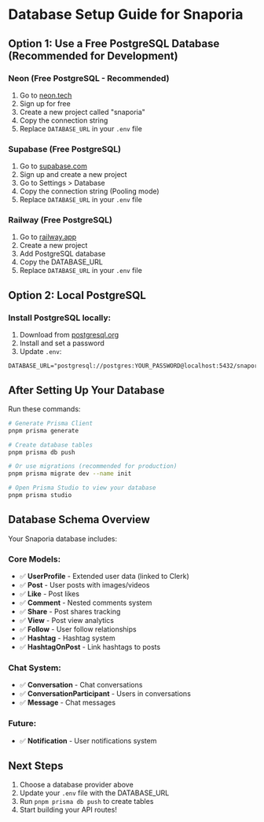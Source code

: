 # Database Setup Guide for Snaporia

## Option 1: Use a Free PostgreSQL Database (Recommended for Development)

### Neon (Free PostgreSQL - Recommended)
1. Go to [neon.tech](https://neon.tech)
2. Sign up for free
3. Create a new project called "snaporia"
4. Copy the connection string
5. Replace `DATABASE_URL` in your `.env` file

### Supabase (Free PostgreSQL)
1. Go to [supabase.com](https://supabase.com)
2. Sign up and create a new project
3. Go to Settings > Database
4. Copy the connection string (Pooling mode)
5. Replace `DATABASE_URL` in your `.env` file

### Railway (Free PostgreSQL)
1. Go to [railway.app](https://railway.app)
2. Create a new project
3. Add PostgreSQL database
4. Copy the DATABASE_URL
5. Replace `DATABASE_URL` in your `.env` file

## Option 2: Local PostgreSQL

### Install PostgreSQL locally:
1. Download from [postgresql.org](https://www.postgresql.org/download/)
2. Install and set a password
3. Update `.env`:
```
DATABASE_URL="postgresql://postgres:YOUR_PASSWORD@localhost:5432/snaporia"
```

## After Setting Up Your Database

Run these commands:

```bash
# Generate Prisma Client
pnpm prisma generate

# Create database tables
pnpm prisma db push

# Or use migrations (recommended for production)
pnpm prisma migrate dev --name init

# Open Prisma Studio to view your database
pnpm prisma studio
```

## Database Schema Overview

Your Snaporia database includes:

### Core Models:
- ✅ **UserProfile** - Extended user data (linked to Clerk)
- ✅ **Post** - User posts with images/videos
- ✅ **Like** - Post likes
- ✅ **Comment** - Nested comments system
- ✅ **Share** - Post shares tracking
- ✅ **View** - Post view analytics
- ✅ **Follow** - User follow relationships
- ✅ **Hashtag** - Hashtag system
- ✅ **HashtagOnPost** - Link hashtags to posts

### Chat System:
- ✅ **Conversation** - Chat conversations
- ✅ **ConversationParticipant** - Users in conversations
- ✅ **Message** - Chat messages

### Future:
- ✅ **Notification** - User notifications system

## Next Steps

1. Choose a database provider above
2. Update your `.env` file with the DATABASE_URL
3. Run `pnpm prisma db push` to create tables
4. Start building your API routes!
